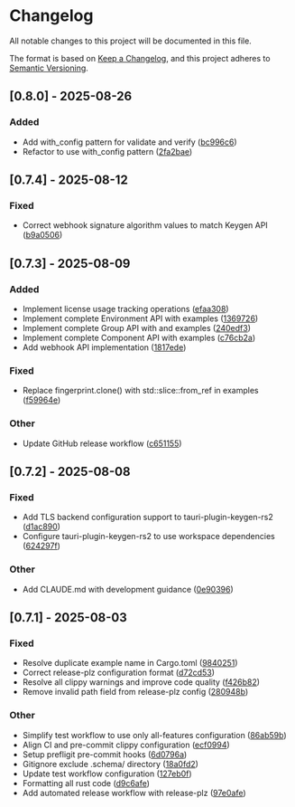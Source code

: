# Changelog
All notable changes to this project will be documented in this file.

The format is based on [Keep a Changelog](https://keepachangelog.com/en/1.0.0/),
and this project adheres to [Semantic Versioning](https://semver.org/spec/v2.0.0.html).
## [0.8.0] - 2025-08-26

### Added

- Add with_config pattern for validate and verify ([bc996c6](https://github.com/ahonn/keygen-rs/commit/bc996c6ad2e5e2a85e02eda3989fb2024b1324cc))
- Refactor to use with_config pattern ([2fa2bae](https://github.com/ahonn/keygen-rs/commit/2fa2bae04ddf055d1433d7e9de5b6f2258fc1c68))

## [0.7.4] - 2025-08-12

### Fixed

- Correct webhook signature algorithm values to match Keygen API ([b9a0506](https://github.com/ahonn/keygen-rs/commit/b9a050664560fb8b3c659fa4e683bc80320d6660))

## [0.7.3] - 2025-08-09

### Added

- Implement license usage tracking operations ([efaa308](https://github.com/ahonn/keygen-rs/commit/efaa308d21d65a3d1e49719c50b11a16229698fa))
- Implement complete Environment API with examples ([1369726](https://github.com/ahonn/keygen-rs/commit/1369726fa873dc06bb0ae72fd2758086a12cbeb3))
- Implement complete Group API with and examples ([240edf3](https://github.com/ahonn/keygen-rs/commit/240edf381e70b855d4406676034ff9c3c131abc5))
- Implement complete Component API with examples ([c76cb2a](https://github.com/ahonn/keygen-rs/commit/c76cb2ad2243186ce54f557b5a04ec7e9f41076d))
- Add webhook API implementation ([1817ede](https://github.com/ahonn/keygen-rs/commit/1817edebf9da9bc530500c2e965689bed23b691a))

### Fixed

- Replace fingerprint.clone() with std::slice::from_ref in examples ([f59964e](https://github.com/ahonn/keygen-rs/commit/f59964e029a3f2e79db4f3ac4acbe7eb78678097))

### Other

- Update GitHub release workflow ([c651155](https://github.com/ahonn/keygen-rs/commit/c6511555b7e56370f077dfb4f98c2e59d002a521))

## [0.7.2] - 2025-08-08

### Fixed

- Add TLS backend configuration support to tauri-plugin-keygen-rs2 ([d1ac890](https://github.com/ahonn/keygen-rs/commit/d1ac8905e37e5b7b8c7e47d974f8836da440b5ab))
- Configure tauri-plugin-keygen-rs2 to use workspace dependencies ([624297f](https://github.com/ahonn/keygen-rs/commit/624297f8847bb3274fc1927b6d702f2885115fec))

### Other

- Add CLAUDE.md with development guidance ([0e90396](https://github.com/ahonn/keygen-rs/commit/0e903960a8284b3270747cca7aa66681a2962156))

## [0.7.1] - 2025-08-03

### Fixed

- Resolve duplicate example name in Cargo.toml ([9840251](https://github.com/ahonn/keygen-rs/commit/984025196ba5575e6acd1b143c1e0fec53964b5e))
- Correct release-plz configuration format ([d72cd53](https://github.com/ahonn/keygen-rs/commit/d72cd534906f770a459e7ff05d976cd842c1af32))
- Resolve all clippy warnings and improve code quality ([f426b82](https://github.com/ahonn/keygen-rs/commit/f426b820d30d218049075d2d40089047c1370b46))
- Remove invalid path field from release-plz config ([280948b](https://github.com/ahonn/keygen-rs/commit/280948b8013a2ae3aea985d2c72da5313002ba89))

### Other

- Simplify test workflow to use only all-features configuration ([86ab59b](https://github.com/ahonn/keygen-rs/commit/86ab59b26eb850af05690c57a94d044cf0149328))
- Align CI and pre-commit clippy configuration ([ecf0994](https://github.com/ahonn/keygen-rs/commit/ecf0994b1ec5095dc3f3051b85cf6d0858ae7f6f))
- Setup prefligit pre-commit hooks ([6d0796a](https://github.com/ahonn/keygen-rs/commit/6d0796aceaff7acdd080f0dcc313a5d3fe29d5e4))
- Gitignore exclude .schema/ directory ([18a0fd2](https://github.com/ahonn/keygen-rs/commit/18a0fd24dbdf02086fedf443c053d0d4cbd6f245))
- Update test workflow configuration ([127eb0f](https://github.com/ahonn/keygen-rs/commit/127eb0f1cacaf7321b354414d1b6cc297545f9ea))
- Formatting all rust code ([d9c6afe](https://github.com/ahonn/keygen-rs/commit/d9c6afee87b69762e2dec594fd1347f62ce3f554))
- Add automated release workflow with release-plz ([97e0afe](https://github.com/ahonn/keygen-rs/commit/97e0afea5aee2d189dbc2bfbcfaf6b804ae28d5c))
